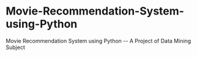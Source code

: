 # Movie-Recommendation-System-using-Python
Movie Recommendation System using Python -- A Project of Data Mining Subject
